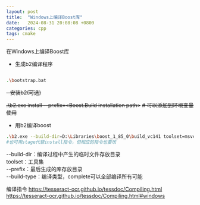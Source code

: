 ```yaml
---
layout: post
title:  "Windows上编译Boost库"
date:   2024-08-31 20:08:08 +0800
categories: cpp 
tags: cmake
---
```


在Windows上编译Boost库

- 生成b2编译程序

```bash

.\bootstrap.bat

```
~~- 安装b2(可选)~~


~~.\b2.exe install --prxfix=<Boost.Build installation path>~~
~~# 可以添加到环境变量使用~~



- 用b2编译boost

```bash
.\b2.exe --build-dir=D:\Libraries\boost_1_85_0\build_vc141 toolset=msvc-14.1 --build-type=complete install --prefix=C:\libs\Boost_1_85_vc141
#也可用stage代替install指令，但相应的指令也要改

```
--build-dir：编译过程中产生的临时文件存放目录<br>
toolset：工具集<br>
--prefix：最后生成的库存放目录<br>
--build-type：编译类型，complete可以全部编译所有可能<br>

编译指令
https://tesseract-ocr.github.io/tessdoc/Compiling.html
https://tesseract-ocr.github.io/tessdoc/Compiling.html#windows
